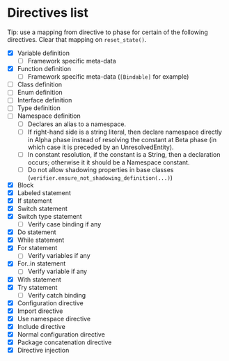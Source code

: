 # Directives list

Tip: use a mapping from directive to phase for certain of the following directives. Clear that mapping on `reset_state()`.

* [x] Variable definition
  * [ ] Framework specific meta-data
* [x] Function definition
  * [ ] Framework specific meta-data (`[Bindable]` for example)
* [ ] Class definition
* [ ] Enum definition
* [ ] Interface definition
* [ ] Type definition
* [ ] Namespace definition
  * [ ] Declares an alias to a namespace.
  * [ ] If right-hand side is a string literal, then declare namespace directly in Alpha phase instead of resolving the constant at Beta phase (in which case it is preceded by an UnresolvedEntity).
  * [ ] In constant resolution, if the constant is a String, then a declaration occurs; otherwise it it should be a Namespace constant.
  * [ ] Do not allow shadowing properties in base classes (`verifier.ensure_not_shadowing_definition(...)`)
* [x] Block
* [x] Labeled statement
* [x] If statement
* [x] Switch statement
* [x] Switch type statement
  * [ ] Verify case binding if any
* [x] Do statement
* [x] While statement
* [x] For statement
  * [ ] Verify variables if any
* [x] For..in statement
  * [ ] Verify variable if any
* [x] With statement
* [x] Try statement
  * [ ] Verify catch binding
* [x] Configuration directive
* [x] Import directive
* [x] Use namespace directive
* [x] Include directive
* [x] Normal configuration directive
* [x] Package concatenation directive
* [x] Directive injection